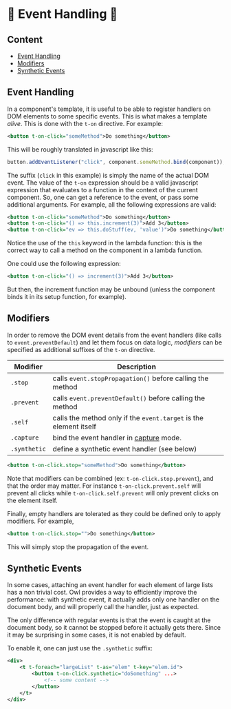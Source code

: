# 🦉 Event Handling 🦉

## Content

- [Event Handling](#event-handling)
- [Modifiers](#modifiers)
- [Synthetic Events](#synthetic-events)

## Event Handling

In a component's template, it is useful to be able to register handlers on DOM
elements to some specific events. This is what makes a template _alive_. This
is done with the `t-on` directive. For example:

```xml
<button t-on-click="someMethod">Do something</button>
```

This will be roughly translated in javascript like this:

```js
button.addEventListener("click", component.someMethod.bind(component));
```

The suffix (`click` in this example) is simply the name of the actual DOM
event. The value of the `t-on` expression should be a valid javascript expression
that evaluates to a function in the context of the current component. So, one
can get a reference to the event, or pass some additional arguments. For example,
all the following expressions are valid:

```xml
<button t-on-click="someMethod">Do something</button>
<button t-on-click="() => this.increment(3)">Add 3</button>
<button t-on-click="ev => this.doStuff(ev, 'value')">Do something</button>
```

Notice the use of the `this` keyword in the lambda function: this is the
correct way to call a method on the component in a lambda function.

One could use the following expression:

```xml
<button t-on-click="() => increment(3)">Add 3</button>
```

But then, the increment function may be unbound (unless the component binds it
in its setup function, for example).

## Modifiers

In order to remove the DOM event details from the event handlers (like calls to
`event.preventDefault`) and let them focus on data logic, _modifiers_ can be
specified as additional suffixes of the `t-on` directive.

| Modifier     | Description                                                                                                              |
| ------------ | ------------------------------------------------------------------------------------------------------------------------ |
| `.stop`      | calls `event.stopPropagation()` before calling the method                                                                |
| `.prevent`   | calls `event.preventDefault()` before calling the method                                                                 |
| `.self`      | calls the method only if the `event.target` is the element itself                                                        |
| `.capture`   | bind the event handler in [capture](https://developer.mozilla.org/en-US/docs/Web/API/EventTarget/addEventListener) mode. |
| `.synthetic` | define a synthetic event handler (see below)                                                                             |

```xml
<button t-on-click.stop="someMethod">Do something</button>
```

Note that modifiers can be combined (ex: `t-on-click.stop.prevent`), and that
the order may matter. For instance `t-on-click.prevent.self` will prevent all
clicks while `t-on-click.self.prevent` will only prevent clicks on the element
itself.

Finally, empty handlers are tolerated as they could be defined only to apply
modifiers. For example,

```xml
<button t-on-click.stop="">Do something</button>
```

This will simply stop the propagation of the event.

## Synthetic Events

In some cases, attaching an event handler for each element of large lists has
a non trivial cost. Owl provides a way to efficiently improve the performance:
with synthetic event, it actually adds only one handler on the document body,
and will properly call the handler, just as expected.

The only difference with regular events is that the event is caught at the document
body, so it cannot be stopped before it actually gets there. Since it may be
surprising in some cases, it is not enabled by default.

To enable it, one can just use the `.synthetic` suffix:

```xml
<div>
    <t t-foreach="largeList" t-as="elem" t-key="elem.id">
        <button t-on-click.synthetic="doSomething" ...>
            <!-- some content -->
        </button>
    </t>
</div>
```
